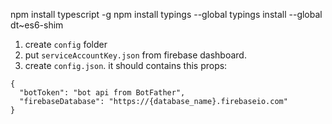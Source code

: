 npm install typescript -g
npm install typings --global
typings install --global dt~es6-shim

1. create `config` folder
2. put `serviceAccountKey.json` from firebase dashboard.
3. create `config.json`. it should contains this props:

```
{
  "botToken": "bot api from BotFather",
  "firebaseDatabase": "https://{database_name}.firebaseio.com"
}
```